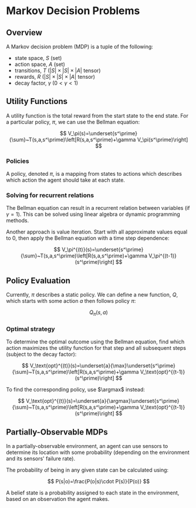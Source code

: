 # Markov Decision Problems

## Overview

A Markov decision problem (MDP) is a tuple of the following:

- state space, $S$ (set)
- action space, $A$ (set)
- transitions, $T$ ($|S|\times|S|\times|A|$ tensor)
- rewards, $R$ ($|S|\times|S|\times|A|$ tensor)
- decay factor, $\gamma$ ($0<\gamma<1$)

## Utility Functions

A utility function is the total reward from the start state to the end state. For a particular policy, $\pi$, we can use the Bellman equation:

$$
V_\pi(s)=\underset{s^\prime}{\sum}~T(s,a,s^\prime)\left[R(s,a,s^\prime)+\gamma V_\pi(s^\prime)\right]
$$

### Policies

A policy, denoted $\pi$, is a mapping from states to actions which describes which action the agent should take at each state.

### Solving for recurrent relations

The Bellman equation can result in a recurrent relation between variables (if $\gamma=1$). This can be solved using linear algebra or dynamic programming methods.

Another approach is value iteration. Start with all approximate values equal to 0, then apply the Bellman equation with a time step dependence:

$$
V_\pi^{(t)}(s)=\underset{s^\prime}{\sum}~T(s,a,s^\prime)\left[R(s,a,s^\prime)+\gamma V_\pi^{(t-1)}(s^\prime)\right]
$$

## Policy Evaluation

Currently, $\pi$ describes a static policy. We can define a new function, $Q$, which starts with some action $a$ then follows policy $\pi$:

$$
Q_\pi(s,a)
$$

### Optimal strategy

To determine the optimal outcome using the Bellman equation, find which action maximizes the utility function for that step and all subsequent steps (subject to the decay factor):

$$
V_\text{opt}^{(t)}(s)=\underset{a}{\max}\underset{s^\prime}{\sum}~T(s,a,s^\prime)\left[R(s,a,s^\prime)+\gamma V_\text{opt}^{(t-1)}(s^\prime)\right]
$$

To find the corresponding policy, use $\argmax$ instead:

$$
V_\text{opt}^{(t)}(s)=\underset{a}{\argmax}\underset{s^\prime}{\sum}~T(s,a,s^\prime)\left[R(s,a,s^\prime)+\gamma V_\text{opt}^{(t-1)}(s^\prime)\right]
$$

## Partially-Observable MDPs

In a partially-observable environment, an agent can use sensors to determine its location with some probability (depending on the environment and its sensors' failure rate).

The probability of being in any given state can be calculated using:

$$
P(s|o)=\frac{P(o|s)\cdot P(s)}{P(o)}
$$

A belief state is a probability assigned to each state in the environment, based on an observation the agent makes.
